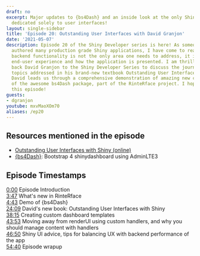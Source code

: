 ```yaml
---
draft: no
excerpt: Major updates to {bs4Dash} and an inside look at the only Shiny textbook
  dedicated solely to user interfaces!
layout: single-sidebar
title: 'Episode 20: Outstanding User Interfaces with David Granjon'
date: '2021-05-07'
description: Episode 20 of the Shiny Developer series is here! As someone who has
  authored many production grade Shiny applications, I have come to realize that sophisticated
  backend functionality is not the only area one needs to address, it is also the
  end-user experience and how the application is presented. I am thrilled to welcome
  back David Granjon to the Shiny Developer Series to discuss the journey and key
  topics addressed in his brand-new textbook Outstanding User Interfaces with Shiny!  Plus
  David leads us through a comprehensive demonstration of amazing new capabilities
  of the awesome bs4Dash package, part of the RinteRface project. I hope you enjoy
  this episode!
guests: 
- dgranjon
youtube: mxvMaoXOm70
aliases: /ep20
---
```


## Resources mentioned in the episode

* [Outstanding User Interfaces with Shiny (online)](https://unleash-shiny.rinterface.com)
* [{bs4Dash}](https://rinterface.github.io/bs4Dash/): Bootstrap 4 shinydashboard using AdminLTE3

## Episode Timestamps

[0:00](https://youtube.com/watch?v=mxvMaoXOm70&t=0m00s) Episode Introduction </br>
[3:47](https://youtube.com/watch?v=mxvMaoXOm70&t=3m47s) What's new in RinteRface </br>
[4:43](https://youtube.com/watch?v=mxvMaoXOm70&t=4m43s) Demo of {bs4Dash} </br>
[24:09](https://youtube.com/watch?v=mxvMaoXOm70&t=24m09s) David's new book: Outstanding User Interfaces with Shiny </br>
[38:15](https://youtube.com/watch?v=mxvMaoXOm70&t=38m15s) Creating custom dashboard templates </br>
[43:53](https://youtube.com/watch?v=mxvMaoXOm70&t=43m53s) Moving away from renderUI using custom handlers, and why you should manage content with handlers </br>
[46:50](https://youtube.com/watch?v=mxvMaoXOm70&t=46m50s) Shiny UI advice, tips for balancing UX with backend performance of the app </br>
[54:40](https://youtube.com/watch?v=mxvMaoXOm70&t=54m40s) Episode wrapup
